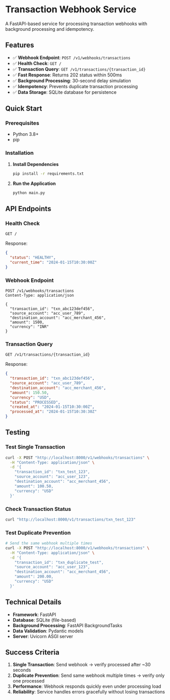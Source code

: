# Transaction Webhook Service

A FastAPI-based service for processing transaction webhooks with background processing and idempotency.

## Features

- ✅ **Webhook Endpoint**: `POST /v1/webhooks/transactions`
- ✅ **Health Check**: `GET /`
- ✅ **Transaction Query**: `GET /v1/transactions/{transaction_id}`
- ✅ **Fast Response**: Returns 202 status within 500ms
- ✅ **Background Processing**: 30-second delay simulation
- ✅ **Idempotency**: Prevents duplicate transaction processing
- ✅ **Data Storage**: SQLite database for persistence

## Quick Start

### Prerequisites
- Python 3.8+
- pip

### Installation

1. **Install Dependencies**
   ```bash
   pip install -r requirements.txt
   ```

2. **Run the Application**
   ```bash
   python main.py
   ```

## API Endpoints

### Health Check
```http
GET /
```
Response:
```json
{
  "status": "HEALTHY",
  "current_time": "2024-01-15T10:30:00Z"
}
```

### Webhook Endpoint
```http
POST /v1/webhooks/transactions
Content-Type: application/json

{
  "transaction_id": "txn_abc123def456",
  "source_account": "acc_user_789",
  "destination_account": "acc_merchant_456",
  "amount": 1500,
  "currency": "INR"
}
```

### Transaction Query
```http
GET /v1/transactions/{transaction_id}
```
Response:
```json
{
  "transaction_id": "txn_abc123def456",
  "source_account": "acc_user_789",
  "destination_account": "acc_merchant_456",
  "amount": 150.50,
  "currency": "USD",
  "status": "PROCESSED",
  "created_at": "2024-01-15T10:30:00Z",
  "processed_at": "2024-01-15T10:30:30Z"
}
```

## Testing

### Test Single Transaction
```bash
curl -X POST "http://localhost:8000/v1/webhooks/transactions" \
  -H "Content-Type: application/json" \
  -d '{
    "transaction_id": "txn_test_123",
    "source_account": "acc_user_123",
    "destination_account": "acc_merchant_456",
    "amount": 100.50,
    "currency": "USD"
  }'
```

### Check Transaction Status
```bash
curl "http://localhost:8000/v1/transactions/txn_test_123"
```

### Test Duplicate Prevention
```bash
# Send the same webhook multiple times
curl -X POST "http://localhost:8000/v1/webhooks/transactions" \
  -H "Content-Type: application/json" \
  -d '{
    "transaction_id": "txn_duplicate_test",
    "source_account": "acc_user_123",
    "destination_account": "acc_merchant_456",
    "amount": 200.00,
    "currency": "USD"
  }'
```

## Technical Details

- **Framework**: FastAPI
- **Database**: SQLite (file-based)
- **Background Processing**: FastAPI BackgroundTasks
- **Data Validation**: Pydantic models
- **Server**: Uvicorn ASGI server

## Success Criteria

1. **Single Transaction**: Send webhook → verify processed after ~30 seconds
2. **Duplicate Prevention**: Send same webhook multiple times → verify only one processed
3. **Performance**: Webhook responds quickly even under processing load
4. **Reliability**: Service handles errors gracefully without losing transactions
